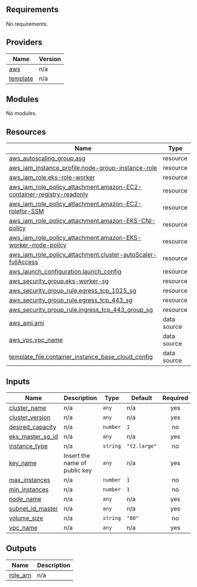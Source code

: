 ## Requirements

No requirements.

## Providers

| Name | Version |
|------|---------|
| <a name="provider_aws"></a> [aws](#provider\_aws) | n/a |
| <a name="provider_template"></a> [template](#provider\_template) | n/a |

## Modules

No modules.

## Resources

| Name | Type |
|------|------|
| [aws_autoscaling_group.asg](https://registry.terraform.io/providers/hashicorp/aws/latest/docs/resources/autoscaling_group) | resource |
| [aws_iam_instance_profile.node-group-instance-role](https://registry.terraform.io/providers/hashicorp/aws/latest/docs/resources/iam_instance_profile) | resource |
| [aws_iam_role.eks-role-worker](https://registry.terraform.io/providers/hashicorp/aws/latest/docs/resources/iam_role) | resource |
| [aws_iam_role_policy_attachment.amazon-EC2-container-registry-readonly](https://registry.terraform.io/providers/hashicorp/aws/latest/docs/resources/iam_role_policy_attachment) | resource |
| [aws_iam_role_policy_attachment.amazon-EC2-rolefor-SSM](https://registry.terraform.io/providers/hashicorp/aws/latest/docs/resources/iam_role_policy_attachment) | resource |
| [aws_iam_role_policy_attachment.amazon-EKS-CNI-policy](https://registry.terraform.io/providers/hashicorp/aws/latest/docs/resources/iam_role_policy_attachment) | resource |
| [aws_iam_role_policy_attachment.amazon-EKS-worker-node-policy](https://registry.terraform.io/providers/hashicorp/aws/latest/docs/resources/iam_role_policy_attachment) | resource |
| [aws_iam_role_policy_attachment.cluster-autoScaler-fullAccess](https://registry.terraform.io/providers/hashicorp/aws/latest/docs/resources/iam_role_policy_attachment) | resource |
| [aws_launch_configuration.launch_config](https://registry.terraform.io/providers/hashicorp/aws/latest/docs/resources/launch_configuration) | resource |
| [aws_security_group.eks-worker-sg](https://registry.terraform.io/providers/hashicorp/aws/latest/docs/resources/security_group) | resource |
| [aws_security_group_rule.egress_tcp_1025_sg](https://registry.terraform.io/providers/hashicorp/aws/latest/docs/resources/security_group_rule) | resource |
| [aws_security_group_rule.egress_tcp_443_sg](https://registry.terraform.io/providers/hashicorp/aws/latest/docs/resources/security_group_rule) | resource |
| [aws_security_group_rule.ingress_tcp_443_group_sg](https://registry.terraform.io/providers/hashicorp/aws/latest/docs/resources/security_group_rule) | resource |
| [aws_ami.ami](https://registry.terraform.io/providers/hashicorp/aws/latest/docs/data-sources/ami) | data source |
| [aws_vpc.vpc_name](https://registry.terraform.io/providers/hashicorp/aws/latest/docs/data-sources/vpc) | data source |
| [template_file.container_instance_base_cloud_config](https://registry.terraform.io/providers/hashicorp/template/latest/docs/data-sources/file) | data source |

## Inputs

| Name | Description | Type | Default | Required |
|------|-------------|------|---------|:--------:|
| <a name="input_cluster_name"></a> [cluster\_name](#input\_cluster\_name) | n/a | `any` | n/a | yes |
| <a name="input_cluster_version"></a> [cluster\_version](#input\_cluster\_version) | n/a | `any` | n/a | yes |
| <a name="input_desired_capacity"></a> [desired\_capacity](#input\_desired\_capacity) | n/a | `number` | `1` | no |
| <a name="input_eks_master_sg_id"></a> [eks\_master\_sg\_id](#input\_eks\_master\_sg\_id) | n/a | `any` | n/a | yes |
| <a name="input_instance_type"></a> [instance\_type](#input\_instance\_type) | n/a | `string` | `"t2.large"` | no |
| <a name="input_key_name"></a> [key\_name](#input\_key\_name) | Insert the name of public key | `any` | n/a | yes |
| <a name="input_max_instances"></a> [max\_instances](#input\_max\_instances) | n/a | `number` | `1` | no |
| <a name="input_min_instances"></a> [min\_instances](#input\_min\_instances) | n/a | `number` | `1` | no |
| <a name="input_node_name"></a> [node\_name](#input\_node\_name) | n/a | `any` | n/a | yes |
| <a name="input_subnet_id_master"></a> [subnet\_id\_master](#input\_subnet\_id\_master) | n/a | `any` | n/a | yes |
| <a name="input_volume_size"></a> [volume\_size](#input\_volume\_size) | n/a | `string` | `"80"` | no |
| <a name="input_vpc_name"></a> [vpc\_name](#input\_vpc\_name) | n/a | `any` | n/a | yes |

## Outputs

| Name | Description |
|------|-------------|
| <a name="output_role_arn"></a> [role\_arn](#output\_role\_arn) | n/a |
